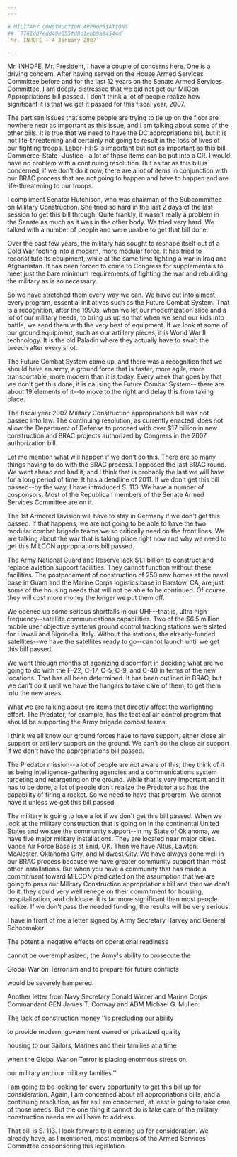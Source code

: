 ```yaml
---
---

# MILITARY CONSTRUCTION APPROPRIATIONS
## `7761dd7edd40e055fd8d1ebb9a84544d`
`Mr. INHOFE — 4 January 2007`

---
```



Mr. INHOFE. Mr. President, I have a couple of concerns here. One is a 
driving concern. After having served on the House Armed Services 
Committee before and for the last 12 years on the Senate Armed Services 
Committee, I am deeply distressed that we did not get our MilCon 
Appropriations bill passed. I don't think a lot of people realize how 
significant it is that we get it passed for this fiscal year, 2007.

The partisan issues that some people are trying to tie up on the 
floor are nowhere near as important as this issue, and I am talking 
about some of the other bills. It is true that we need to have the DC 
appropriations bill, but it is not life-threatening and certainly not 
going to result in the loss of lives of our fighting troops. Labor-HHS 
is important but not as important as this bill. Commerce-State-
Justice--a lot of those items can be put into a CR. I would have no 
problem with a continuing resolution. But as far as this bill is 
concerned, if we don't do it now, there are a lot of items in 
conjunction with our BRAC process that are not going to happen and have 
to happen and are life-threatening to our troops.

I compliment Senator Hutchison, who was chairman of the Subcommittee 
on Military Construction. She tried so hard in the last 2 days of the 
last session to get this bill through. Quite frankly, it wasn't really 
a problem in the Senate as much as it was in the other body. We tried 
very hard. We talked with a number of people and were unable to get 
that bill done.

Over the past few years, the military has sought to reshape itself 
out of a Cold War footing into a modern, more modular force. It has 
tried to reconstitute its equipment, while at the same time fighting a 
war in Iraq and Afghanistan. It has been forced to come to Congress for 
supplementals to meet just the bare minimum requirements of fighting 
the war and rebuilding the military as is so necessary.

So we have stretched them every way we can. We have cut into almost 
every program, essential initiatives such as the Future Combat System. 
That is a recognition, after the 1990s, when we let our modernization 
slide and a lot of our military needs, to bring us up so that when we 
send our kids into battle, we send them with the very best of 
equipment. If we look at some of our ground equipment, such as our 
artillery pieces, it is World War II technology. It is the old Paladin 
where they actually have to swab the breech after every shot.

The Future Combat System came up, and there was a recognition that we 
should have an army, a ground force that is faster, more agile, more 
transportable, more modern than it is today. Every week that goes by 
that we don't get this done, it is causing the Future Combat System--
there are about 19 elements of it--to move to the right and delay this 
from taking place.

The fiscal year 2007 Military Construction appropriations bill was 
not passed into law. The continuing resolution, as currently enacted, 
does not allow the Department of Defense to proceed with over $17 
billion in new construction and BRAC projects authorized by Congress in 
the 2007 authorization bill.

Let me mention what will happen if we don't do this. There are so 
many things having to do with the BRAC process. I opposed the last BRAC 
round. We went ahead and had it, and I think that is probably the last 
we will have for a long period of time. It has a deadline of 2011. If 
we don't get this bill passed--by the way, I have introduced S. 113. We 
have a number of cosponsors. Most of the Republican members of the 
Senate Armed Services Committee are on it.

The 1st Armored Division will have to stay in Germany if we don't get 
this passed. If that happens, we are not going to be able to have the 
two modular combat brigade teams we so critically need on the front 
lines. We are talking about the war that is taking place right now and 
why we need to get this MILCON appropriations bill passed.

The Army National Guard and Reserve lack $1.1 billion to construct 
and replace aviation support facilities. They cannot function without 
these facilities. The postponement of construction of 250 new homes at 
the naval base in Guam and the Marine Corps logistics base in Barstow, 
CA, are just some of the housing needs that will not be able to be 
continued. Of course, they will cost more money the longer we put them 
off.

We opened up some serious shortfalls in our UHF--that is, ultra high 
frequency--satellite communications capabilities. Two of the $6.5 
million mobile user objective systems ground control tracking stations 
were slated for Hawaii and Sigonella, Italy. Without the stations, the 
already-funded satellites--we have the satellites ready to go--cannot 
launch until we get this bill passed.

We went through months of agonizing discomfort in deciding what are 
we going to do with the F-22, C-17, C-5, C-9, and C-40 in terms of the 
new locations. That has all been determined. It has been outlined in 
BRAC, but we can't do it until we have the hangars to take care of 
them, to get them into the new areas.

What we are talking about are items that directly affect the 
warfighting effort. The Predator, for example, has the tactical air 
control program that should be supporting the Army brigade combat 
teams.

I think we all know our ground forces have to have support, either 
close air support or artillery support on the ground. We can't do the 
close air support if we don't have the appropriations bill passed.


The Predator mission--a lot of people are not aware of this; they 
think of it as being intelligence-gathering agencies and a 
communications system targeting and retargeting on the ground. While 
that is very important and it has to be done, a lot of people don't 
realize the Predator also has the capability of firing a rocket. So we 
need to have that program. We cannot have it unless we get this bill 
passed.

The military is going to lose a lot if we don't get this bill passed. 
When we look at the military construction that is going on in the 
continental United States and we see the community support--in my State 
of Oklahoma, we have five major military installations. They are 
located near major cities. Vance Air Force Base is at Enid, OK. Then we 
have Altus, Lawton, McAlester, Oklahoma City, and Midwest City. We have 
always done well in our BRAC process because we have greater community 
support than most other installations. But when you have a community 
that has made a commitment toward MILCON predicated on the assumption 
that we are going to pass our Military Construction appropriations bill 
and then we don't do it, they could very well renege on their 
commitment for housing, hospitalization, and childcare. It is far more 
significant than most people realize. If we don't pass the needed 
funding, the results will be very serious.

I have in front of me a letter signed by Army Secretary Harvey and 
General Schoomaker:




 The potential negative effects on operational readiness 


 cannot be overemphasized; the Army's ability to prosecute the 


 Global War on Terrorism and to prepare for future conflicts 


 would be severely hampered.


Another letter from Navy Secretary Donald Winter and Marine Corps 
Commandant GEN James T. Conway and ADM Michael G. Mullen:







 The lack of construction money ''is precluding our ability 


 to provide modern, government owned or privatized quality 


 housing to our Sailors, Marines and their families at a time 


 when the Global War on Terror is placing enormous stress on 


 our military and our military families.''


I am going to be looking for every opportunity to get this bill up 
for consideration. Again, I am concerned about all appropriations 
bills, and a continuing resolution, as far as I am concerned, at least 
is going to take care of those needs. But the one thing it cannot do is 
take care of the military construction needs we will have to address.

That bill is S. 113. I look forward to it coming up for 
consideration. We already have, as I mentioned, most members of the 
Armed Services Committee cosponsoring this legislation.
